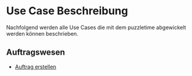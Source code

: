 
# Use Case Beschreibung
Nachfolgend werden alle Use Cases die mit dem puzzletime abgewickelt werden können beschrieben. 

## Auftragswesen

* [Auftrag erstellen](createorder.md)

